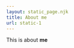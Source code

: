 ```yaml
---
layout: static_page.njk
title: About me
url: static-1
---
```

<p>This is about <strong>me</strong></p>